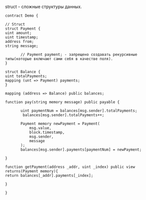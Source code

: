 struct - сложные структуры данных.   

    contract Demo {
    
    // Struct
    struct Payment {
    uint amount;
    uint timestamp;
    address from;
    string message;
    
           // Payment payment; - запрещено создавать рекурсивные типы(которые включают сами себя в качестве поля).
    }
    
    struct Balance {
    uint totalPayments;
    mapping (unt => Payment) payments;
    }
    
    mapping (address => Balance) public balances;
    
    function pay(string memory message) public payable {
    
           uint paymentNum = balances[msg.sender].totalPayments;
            balances[msg.sender].totalPayments++;
    
           Payment memory newPayment = Payment(
               msg.value,
               block.timestamp,
               msg.sender,
               message
           );
           balances[msg.sender].payments[paymentNum] = newPayment;
    
    }
    
    function getPayment(address _addr, uint _index) public view returns(Payment memory){
    return balances[_addr].payments[_index];
    
    }
    
    }